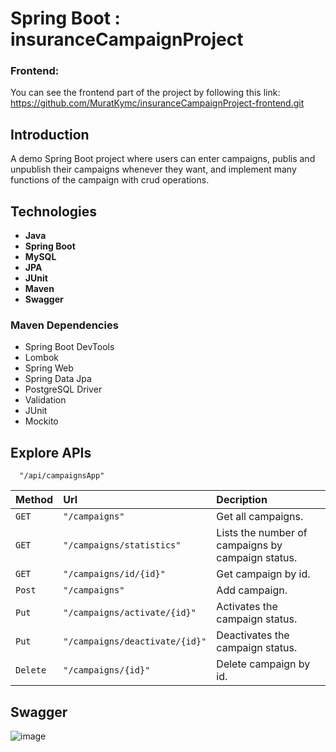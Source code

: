 
# Spring Boot : insuranceCampaignProject

### Frontend:
You can see the frontend part of the project by following this link: https://github.com/MuratKymc/insuranceCampaignProject-frontend.git

## Introduction
A demo Spring Boot project where users can enter campaigns, publis and unpublish their campaigns whenever they want, and implement many functions of the campaign with crud operations.

## Technologies
- **Java**
- **Spring Boot**
- **MySQL**
- **JPA**
- **JUnit**
- **Maven**
- **Swagger**

### Maven Dependencies

- Spring Boot DevTools
- Lombok
- Spring Web
- Spring Data Jpa
- PostgreSQL Driver
- Validation
- JUnit
- Mockito


## Explore APIs


```http
  "/api/campaignsApp"
```

| Method | Url     | Decription                |
| :-------- | :------- | :------------------------- |
| `GET` | `"/campaigns"` | Get all campaigns. |
| `GET` | `"/campaigns/statistics"` | Lists the number of campaigns by campaign status. |
| `GET` | `"/campaigns/id/{id}"` | Get campaign by id. |
| `Post` | `"/campaigns"` | Add campaign. |
| `Put` | `"/campaigns/activate/{id}"` | Activates the campaign status. |
| `Put` | `"/campaigns/deactivate/{id}"` | Deactivates the campaign status. |
| `Delete` | `"/campaigns/{id}"` | Delete campaign by id. |


## Swagger

![image](https://github.com/MuratKymc/insuranceCampaignProject/assets/99142274/cab8e2c8-2b34-43e1-a56e-7659e2a0fc40)
